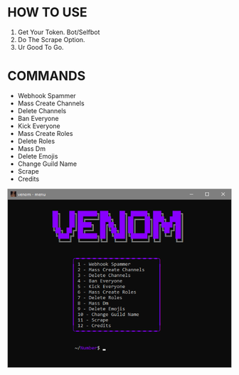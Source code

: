# HOW TO USE
1. Get Your Token. Bot/Selfbot
2. Do The Scrape Option.
3. Ur Good To Go.

# COMMANDS
- Webhook Spammer
- Mass Create Channels
- Delete Channels
- Ban Everyone
- Kick Everyone
- Mass Create Roles
- Delete Roles
- Mass Dm
- Delete Emojis
- Change Guild Name
- Scrape
- Credits

![pic](showcase.png)
